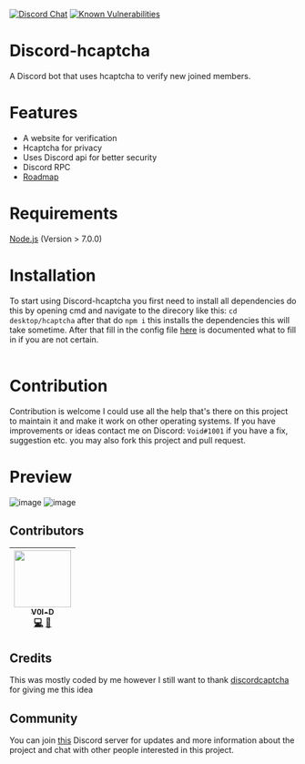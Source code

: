 [![Discord Chat](https://img.shields.io/discord/868546947953356860)](https://discord.gg/kbf8EjpxbU)
[![Known Vulnerabilities](https://snyk.io/test/github/Terroriser1/Discord-Netflix/badge.svg)](https://snyk.io/test/github/Terroriser1/Discord-hcaptcha)
# Discord-hcaptcha
A Discord bot that uses hcaptcha to verify new joined members.
# Features
- A website for verification
- Hcaptcha for privacy
- Uses Discord api for better security
- Discord RPC
- [Roadmap](https://github.com/Terroriser1/Discord-hcaptcha/wiki/Roadmap)
# Requirements
[Node.js](https://nodejs.org/en/) (Version > 7.0.0)<br>

# Installation
To start using Discord-hcaptcha you first need to install all dependencies do this by opening cmd and navigate to the direcory like this: `cd desktop/hcaptcha` after that do `npm i` this installs the dependencies this will take sometime. After that fill in the config file [here](https://github.com/V0l-D/Discord-hcaptcha/wiki/Installation) is documented what to fill in if you are not certain.<br>
<br>
# Contribution
Contribution is welcome I could use all the help that's there on this project to maintain it and make it work on other operating systems. If you have improvements or ideas contact me on Discord: `Void#1001` if you have a fix, suggestion etc. you may also fork this project and pull request.
# Preview
![image](https://user-images.githubusercontent.com/35117713/148461896-390ca02a-7bdd-4152-96cb-58d187664f4d.png)
![image](https://user-images.githubusercontent.com/35117713/148462369-4ed78244-d45d-4f14-b21e-93800f982180.png)
## Contributors
<!-- ALL-CONTRIBUTORS-LIST:START - Do not remove or modify this section -->
<!-- prettier-ignore -->
| [<img src="https://avatars.githubusercontent.com/u/35117713?v=4" width="100px;"/><br /><sub><b>V0l-D</b></sub>](https://github.com/V0l-D "Void#1001")<br />[💻](https://github.com/V0l-D/discord-netflix/commits?author=V0l-D "Code") [🎨](#design-V0l-D "Design")| 
 | :---: |
<!-- ALL-CONTRIBUTORS-LIST:END -->
## Credits
This was mostly coded by me however I still want to thank [discordcaptcha](https://github.com/y21/discordcaptcha) for giving me this idea
## Community
You can join [this](https://discord.gg/mJYxxeZygw) Discord server for updates and more information about the project and chat with other people interested in this project.

